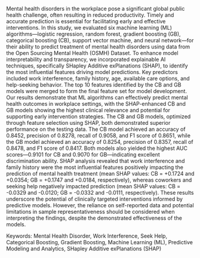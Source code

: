 Mental health disorders in the workplace pose a significant global public health challenge, often resulting in reduced productivity. Timely and accurate prediction is essential for facilitating early and effective interventions. In this study, we evaluated six machine learning (ML) algorithms—logistic regression, random forest, gradient boosting (GB), categorical boosting (CB), support vector machine, and neural network—for their ability to predict treatment of mental health disorders using data from the Open Sourcing Mental Health (OSMH) Dataset. To enhance model interpretability and transparency, we incorporated explainable AI techniques, specifically SHapley Additive exPlanations (SHAP), to identify the most influential features driving model predictions. Key predictors included work interference, family history, age, available care options, and help-seeking behavior. The top 10 features identified by the CB and GB models were merged to form the final feature set for model development. Our results demonstrate that ML algorithms can effectively predict mental health outcomes in workplace settings, with the SHAP-enhanced CB and GB models showing the highest clinical relevance and potential for supporting early intervention strategies. The CB and GB models, optimized through feature selection using SHAP, both demonstrated superior performance on the testing data. The CB model achieved an accuracy of 0.8452, precision of 0.8278, recall of 0.9058, and F1 score of 0.8651, while the GB model achieved an accuracy of 0.8254, precision of 0.8357, recall of 0.8478, and F1 score of 0.8417. Both models also yielded the highest AUC scores—0.9101 for CB and 0.9070 for GB—indicating excellent discrimination ability. SHAP analysis revealed that work interference and family history were the most influential features positively impacting the prediction of mental health treatment (mean SHAP values: CB = +0.1724 and +0.0354; GB = +0.1747 and +0.0184, respectively), whereas coworkers and seeking help negatively impacted prediction (mean SHAP values: CB = -0.0329 and -0.0120; GB = -0.0332 and -0.0111, respectively). These results underscore the potential of clinically targeted interventions informed by predictive models. However, the reliance on self-reported data and potential limitations in sample representativeness should be considered when interpreting the findings, despite the demonstrated effectiveness of the models.

Keywords: Mental Health Disorder, Work Interference, Seek Help, Categorical Boosting, Gradient Boosting, Machine Learning (ML), Predictive Modeling and Analytics, SHapley Additive exPlanations (SHAP)
